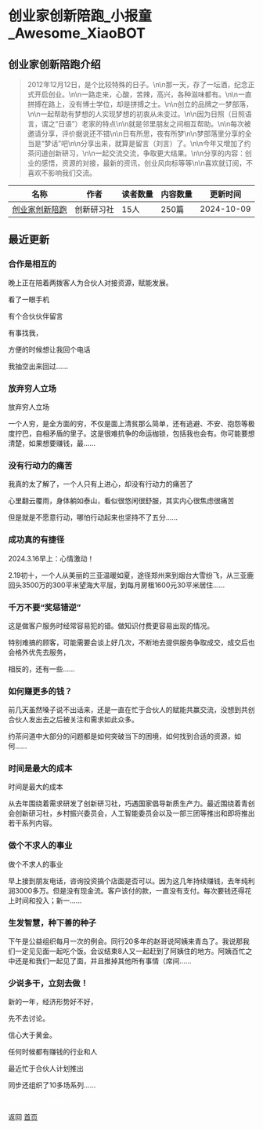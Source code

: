 # 创业家创新陪跑_小报童_Awesome_XiaoBOT

## 创业家创新陪跑介绍
> 2012年12月12日，是个比较特殊的日子。\n\n那一天，存了一坛酒，纪念正式开启创业。\n\n一路走来，心酸，苦辣，高兴，各种滋味都有。\n\n一直拼搏在路上，没有博士学位，却是拼搏之士。\n\n创立的品牌之一梦部落，\n\n一起帮助有梦想的人实现梦想的初衷从未变过。\n\n因为日照（日照语言，谓之“日语”）老家的特点\n\n就是邻里朋友之间相互帮助。\n\n每次被邀请分享，评价据说还不错\n\n日有所思，夜有所梦\n\n梦部落里分享的全当是“梦话”吧\n\n分享出来，就算是留言（刘言）了。\n\n今年又增加了约茶问道创新研习，\n\n一起交流交流，争取更大结果。\n\n分享的内容：创业的感悟，资源的对接，最新的资讯，创业风向标等等\n\n喜欢就订阅，不喜欢不影响我们交流。  
  


|名称|作者|读者数量|内容数量|更新时间|
|---|---|---|---|---|
|[创业家创新陪跑](https://xiaobot.net/p/qch20121212?refer=0b133df9-27dc-423b-8101-639049001c13)|创新研习社|15人|250篇|2024-10-09|

## 最近更新
### 合作是相互的

晚上正在陪着两拨客人为合伙人对接资源，赋能发展。

看了一眼手机

有个合伙伙伴留言

有事找我，

方便的时候想让我回个电话

我抽空出来回过......

### 放弃穷人立场

放弃穷人立场

一个人穷，是全方面的穷，不仅是面上清贫那么简单，还有逃避、不安、抱怨等极度拧巴，自相矛盾的里子。这是很难抗争的命运枷锁，包括我也会有。你可能要想清楚，如果想要赚钱，最......

### 没有行动力的痛苦

我真的太了解了，一个人只有上进心，却没有行动力的痛苦了

心里翻云覆雨，身体躺如泰山，看似很悠闲很舒服，其实内心很焦虑很痛苦

但是就是不愿意行动，哪怕行动起来也坚持不了五分......

### 成功真的有捷径

2024.3.16早上：心情激动！

2.19初十，一个人从美丽的三亚温暖如夏，途径郑州来到烟台大雪纷飞，从三亚鹿回头3500万的300平米望海大平层，到每月房租1600元30平米居住......

### 千万不要“奖惩错逆”

这是做客户服务时经常容易犯的错。做知识付费更容易出现的情况。

特别难搞的顾客，可能需要会谈上好几次，不断地去提供服务争取成交，成交后也会格外优先去服务，

相反的，还有一些......

### 如何赚更多的钱？

前几天虽然嗓子说不出话来，还是一直在忙于合伙人的赋能共赢交流，没想到共创合伙人发出去之后被关注和需求如此众多。

约茶问道中大部分的问题都是如何突破当下的困境，如何找到合适的资源，如何......

### 时间是最大的成本

时间是最大的成本

从去年围绕着需求研发了创新研习社，巧遇国家倡导新质生产力。最近围绕着青创会创新研习社，乡村振兴委员会，人工智能委员会以及一部三团等推出和即将推出若干系列内容。

### 做个不求人的事业

做个不求人的事业

早上接到朋友电话，咨询投资搞个店面是否可以。因为这几年持续赚钱，去年纯利润3000多万。但是没有现金流。客户该付的款，一直没有支付。每次要钱还得花上时间和投入；新一......

### 生发智慧，种下善的种子

下午是公益组织每月一次的例会。同行20多年的赵哥说阿姨来青岛了。我说那我们一定见见面一起吃个饭。会议结束8人又一起赶到了阿姨住的地方。阿姨百忙之中还是和我们一起见了面，并且推掉其他所有事情（席间......

### 少说多干，立刻去做！

新的一年，经济形势好不好，

先不去讨论。

信心大于黄金。

任何时候都有赚钱的行业和人

最近忙于合伙人计划推出

同步还组织了10多场系列......


<a href="https://github.com/Reno9527/awesome-xiaobot" style="color: white; text-decoration: none;">awesome-xiaobot</a>

返回 [首页](../README.md)

